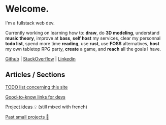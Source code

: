 # Welcome.

I'm a fullstack web dev.

Currently working on learning how to: __draw__, do __3D modeling__, understand
__music theory__, improve at __bass__, __self host__ my services, clear my
personnal __todo list__, spend more time __reading__, use __rust__, use
__FOSS__ alternatives, __host__ my own tabletop RPG party, __create__ a game,
and __reach__ all the goals I have.



[Github](https://github.com/pellul) |
[StackOverflow](https://stackoverflow.com/users/5898496/) |
[Linkedin](https://www.linkedin.com/in/ellulpierre/)

## Articles / Sections

[TODO list concerning this site](/articles/todo.md)

[Good-to-know links for devs](/articles/links-for-devs.md)

[Project ideas 💡](/articles/ideas) (still mixed with french)

[Past small projects 🔨](/articles/projects)